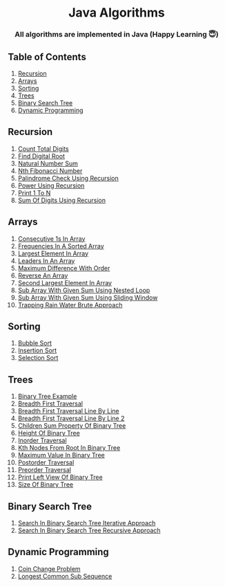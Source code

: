 <h1 align="center">
  Java Algorithms 
  <br>
</h1>

<h3 align="center">All algorithms are implemented in Java (Happy Learning 😇)</h3>

## Table of Contents ##
1. [Recursion](#Recursion)
2. [Arrays](#Arrays)
3. [Sorting](#Sorting)
4. [Trees](#Trees)
5. [Binary Search Tree](#Binary-Search-Tree)
6. [Dynamic Programming](#Dynamic-Programming)


## Recursion ##
1. [Count Total Digits](https://github.com/pwnmahto/java-algorithms/blob/main/src/main/java/com/algorithms/recursion/CountTotalDigits.java)
1. [Find Digital Root](https://github.com/pwnmahto/java-algorithms/blob/main/src/main/java/com/algorithms/recursion/FindDigitalRoot.java)
1. [Natural Number Sum](https://github.com/pwnmahto/java-algorithms/blob/main/src/main/java/com/algorithms/recursion/NaturalNumberSum.java)
1. [Nth Fibonacci Number](https://github.com/pwnmahto/java-algorithms/blob/main/src/main/java/com/algorithms/recursion/NthFibonacciNumber.java)
1. [Palindrome Check Using Recursion](https://github.com/pwnmahto/java-algorithms/blob/main/src/main/java/com/algorithms/recursion/PalindromeCheckUsingRecursion.java)
1. [Power Using Recursion](https://github.com/pwnmahto/java-algorithms/blob/main/src/main/java/com/algorithms/recursion/PowerUsingRecursion.java)
1. [Print 1 To N](https://github.com/pwnmahto/java-algorithms/blob/main/src/main/java/com/algorithms/recursion/Print1ToN.java)
1. [Sum Of Digits Using Recursion](https://github.com/pwnmahto/java-algorithms/blob/main/src/main/java/com/algorithms/recursion/SumOfDigitsUsingRecursion.java)

## Arrays ##
1. [Consecutive 1s In Array](https://github.com/pwnmahto/java-algorithms/blob/main/src/main/java/com/algorithms/arrays/Consecutive1sInArray.java)
1. [Frequencies In A Sorted Array](https://github.com/pwnmahto/java-algorithms/blob/main/src/main/java/com/algorithms/arrays/FrequenciesInASortedArray.java)
1. [Largest Element In Array](https://github.com/pwnmahto/java-algorithms/blob/main/src/main/java/com/algorithms/arrays/LargestElementInArray.java)
1. [Leaders In An Array](https://github.com/pwnmahto/java-algorithms/blob/main/src/main/java/com/algorithms/arrays/LeadersInAnArray.java)
1. [Maximum Difference With Order](https://github.com/pwnmahto/java-algorithms/blob/main/src/main/java/com/algorithms/arrays/MaximumDifferenceWithOrder.java)
1. [Reverse An Array](https://github.com/pwnmahto/java-algorithms/blob/main/src/main/java/com/algorithms/arrays/ReverseAnArray.java)
1. [Second Largest Element In Array](https://github.com/pwnmahto/java-algorithms/blob/main/src/main/java/com/algorithms/arrays/SecondLargestElementInArray.java)
1. [Sub Array With Given Sum Using Nested Loop](https://github.com/pwnmahto/java-algorithms/blob/main/src/main/java/com/algorithms/arrays/SubArrayWithGivenSumUsingNestedLoop.java)
1. [Sub Array With Given Sum Using Sliding Window](https://github.com/pwnmahto/java-algorithms/blob/main/src/main/java/com/algorithms/arrays/SubArrayWithGivenSumUsingSlidingWindow.java)
1. [Trapping Rain Water Brute Approach](https://github.com/pwnmahto/java-algorithms/blob/main/src/main/java/com/algorithms/arrays/TrappingRainWaterBruteApproach.java)

## Sorting ##
1. [Bubble Sort](https://github.com/pwnmahto/java-algorithms/blob/main/src/main/java/com/algorithms/sorting/BubbleSort.java)
1. [Insertion Sort](https://github.com/pwnmahto/java-algorithms/blob/main/src/main/java/com/algorithms/sorting/InsertionSort.java)
1. [Selection Sort](https://github.com/pwnmahto/java-algorithms/blob/main/src/main/java/com/algorithms/sorting/SelectionSort.java)

## Trees ##
1. [Binary Tree Example](https://github.com/pwnmahto/java-algorithms/blob/main/src/main/java/com/algorithms/trees/BinaryTreeExample.java)
1. [Breadth First Traversal](https://github.com/pwnmahto/java-algorithms/blob/main/src/main/java/com/algorithms/trees/BreadthFirstTraversal.java)
1. [Breadth First Traversal Line By Line](https://github.com/pwnmahto/java-algorithms/blob/main/src/main/java/com/algorithms/trees/BreadthFirstTraversalLineByLine.java)
1. [Breadth First Traversal Line By Line 2](https://github.com/pwnmahto/java-algorithms/blob/main/src/main/java/com/algorithms/trees/BreadthFirstTraversalLineByLine2.java)
1. [Children Sum Property Of Binary Tree](https://github.com/pwnmahto/java-algorithms/blob/main/src/main/java/com/algorithms/trees/ChildrenSumPropertyOfBinaryTree.java)
1. [Height Of Binary Tree](https://github.com/pwnmahto/java-algorithms/blob/main/src/main/java/com/algorithms/trees/HeightOfBinaryTree.java)
1. [Inorder Traversal](https://github.com/pwnmahto/java-algorithms/blob/main/src/main/java/com/algorithms/trees/InorderTraversal.java)
1. [Kth Nodes From Root In Binary Tree](https://github.com/pwnmahto/java-algorithms/blob/main/src/main/java/com/algorithms/trees/KthNodesFromRootInBinaryTree.java)
1. [Maximum Value In Binary Tree](https://github.com/pwnmahto/java-algorithms/blob/main/src/main/java/com/algorithms/trees/MaximumValueInBinaryTree.java)
1. [Postorder Traversal](https://github.com/pwnmahto/java-algorithms/blob/main/src/main/java/com/algorithms/trees/PostorderTraversal.java)
1. [Preorder Traversal](https://github.com/pwnmahto/java-algorithms/blob/main/src/main/java/com/algorithms/trees/PreorderTraversal.java)
1. [Print Left View Of Binary Tree](https://github.com/pwnmahto/java-algorithms/blob/main/src/main/java/com/algorithms/trees/PrintLeftViewOfBinaryTree.java)
1. [Size Of Binary Tree](https://github.com/pwnmahto/java-algorithms/blob/main/src/main/java/com/algorithms/trees/SizeOfBinaryTree.java)

## Binary Search Tree ##
1. [Search In Binary Search Tree Iterative Approach](https://github.com/pwnmahto/java-algorithms/blob/main/src/main/java/com/algorithms/binarysearchtree/SearchInBinarySearchTreeIterativeApproach.java)
1. [Search In Binary Search Tree Recursive Approach](https://github.com/pwnmahto/java-algorithms/blob/main/src/main/java/com/algorithms/binarysearchtree/SearchInBinarySearchTreeRecursiveApproach.java)

## Dynamic Programming ##
1. [Coin Change Problem](https://github.com/pwnmahto/java-algorithms/blob/main/src/main/java/com/algorithms/dynamicprogramming/CoinChangeProblem.java)
1. [Longest Common Sub Sequence](https://github.com/pwnmahto/java-algorithms/blob/main/src/main/java/com/algorithms/dynamicprogramming/LongestCommonSubSequence.java)

